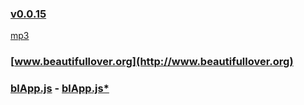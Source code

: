 ### [v0.0.15](https://github.com/littleflute/bat/edit/master/README.md) 
[mp3](mp3)
### [www.beautifullover.org](http://www.beautifullover.org)

### <a target="_blank" href = "blApp.js">blApp.js</a> - <a target="_blank" href = "https://github.com/littleflute/bat/edit/master/blApp.js">blApp.js*</a>

<script src="https://www.w3schools.com/lib/w3.js"></script>
<script src="https://littleflute.github.io/vc6/XdHtml/blclass.js" ></script>
<script src="blApp.js"></script>

